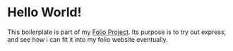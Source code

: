 # Hello World!
This boilerplate is part of my [Folio Project](https://github.com/RolandWarburton/folioSite).
Its purpose is to try out express, and see how i can fit it into my folio website eventually.